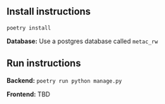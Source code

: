 ## Install instructions

`poetry install`

**Database:**
Use a postgres database called `metac_rw`

## Run instructions
**Backend:**
`poetry run python manage.py`

**Frontend:**
TBD
